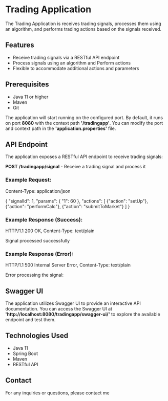 # Trading Application
The Trading Application is receives trading signals, processes them using an algorithm, and performs trading actions based on the signals received.

## Features
* Receive trading signals via a RESTful API endpoint
* Process signals using an algorithm and Perform actions
* Flexible to accommodate additional actions and parameters
  
## Prerequisites
* Java 11 or higher
* Maven
* Git

The application will start running on the configured port. By default, it runs on port **8080** with the context path **'/tradingapp'**. You can modify the port and context path in the **'application.properties'** file.

## API Endpoint
The application exposes a RESTful API endpoint to receive trading signals:

**POST** **/tradingapp/signal** - Receive a trading signal and process it

### Example Request:
Content-Type: application/json

{
  "signalId": 1,
  "params": {
    "1": 60
  },
  "actions": [
    {"action": "setUp"},
    {"action": "performCalc"},
    {"action": "submitToMarket"}
  ]
}

### Example Response (Success):
HTTP/1.1 200 OK,
Content-Type: text/plain

Signal processed successfully

### Example Response (Error):
HTTP/1.1 500 Internal Server Error,
Content-Type: text/plain

Error processing the signal: <error-message>

## Swagger UI
The application utilizes Swagger UI to provide an interactive API documentation. You can access the Swagger UI at **'http://localhost:8080/tradingapp/swagger-ui/'** to explore the available endpoint and test them.

## Technologies Used
* Java 11
* Spring Boot
* Maven
* RESTful API

## Contact
For any inquiries or questions, please contact me
